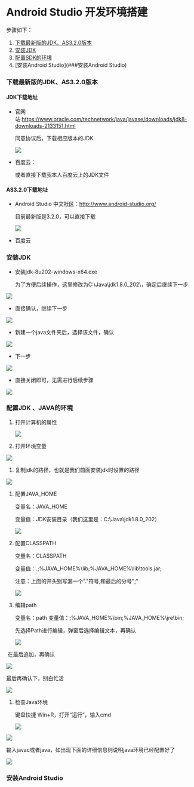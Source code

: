 # Android Studio 开发环境搭建
步骤如下：
1. [下载最新版的JDK、AS3.2.0版本](###下载最新版的JDK、AS3.2.0版本)
2. [安装JDK](###安装JDK)
3. [配置SDK的环境](###配置SDK的环境)
4. [安装Android Studio](###安装Android Studio)

###  下载最新版的JDK、AS3.2.0版本

#### JDK下载地址

* 官网站:https://www.oracle.com/technetwork/java/javase/downloads/jdk8-downloads-2133151.html

  同意协议后，下载相应版本的JDK

  ![](https://brian-1258565516.cos.ap-guangzhou.myqcloud.com/img/下载最新的jdk.png)

* 百度云：

  或者直接下载我本人百度云上的JDK文件

#### AS3.2.0下载地址

- Android Studio 中文社区：http://www.android-studio.org/

  目前最新版是3.2.0，可以直接下载

  ![](https://brian-1258565516.cos.ap-guangzhou.myqcloud.com/img/AS网址下载.png)

- 百度云

###  安装JDK

* 安装jdk-8u202-windows-x64.exe

   为了方便后续操作，这里修改为C:\Java\jdk1.8.0_202\，确定后继续下一步

![](https://brian-1258565516.cos.ap-guangzhou.myqcloud.com/img/修改jdk路径.png)

* 直接确认，继续下一步

![](https://brian-1258565516.cos.ap-guangzhou.myqcloud.com/img/jdk确认.png)



* 新建一个java文件夹后，选择该文件，确认

![](https://brian-1258565516.cos.ap-guangzhou.myqcloud.com/img/新建java文件夹.png)

* 下一步

![](https://brian-1258565516.cos.ap-guangzhou.myqcloud.com/img/新建java后.png)

* 直接关闭即可，无需进行后续步骤

![](https://brian-1258565516.cos.ap-guangzhou.myqcloud.com/img/关闭.png)



###  配置JDK 、JAVA的环境

1. 打开计算机的属性

   ![](https://brian-1258565516.cos.ap-guangzhou.myqcloud.com/img/打开计算机属性.png)

2. 打开环境变量

![](https://brian-1258565516.cos.ap-guangzhou.myqcloud.com/img/打开环境变量.png)

1. 复制jdk的路径，也就是我们前面安装jdk时设置的路径

![](https://brian-1258565516.cos.ap-guangzhou.myqcloud.com/img/复制jdk路径.png)

1. 配置JAVA_HOME 

   变量名：JAVA_HOME       

   变量值：JDK安装目录（我们这里是：C:\Java\jdk1.8.0_202）

   ![](https://brian-1258565516.cos.ap-guangzhou.myqcloud.com/img/新建JAVA_HOME.png)

1. 配置CLASSPATH

   变量名：CLASSPATH

   变量值：.;%JAVA_HOME%\lib;%JAVA_HOME%\lib\tools.jar;

   注意：上面的开头别写漏一个"."符号,和最后的分号";"

   ![](https://brian-1258565516.cos.ap-guangzhou.myqcloud.com/img/添加classpath.png)

1. 编辑path

   变量名：path
   变量值：;%JAVA_HOME%\bin;%JAVA_HOME%\jre\bin;

   先选择Path进行编辑，弹窗后选择编辑文本，再确认

   ![](https://brian-1258565516.cos.ap-guangzhou.myqcloud.com/img/编辑path1.png)

​    在最后追加，再确认

![](https://brian-1258565516.cos.ap-guangzhou.myqcloud.com/img/path追加.png)

最后再确认下，别白忙活

![](https://brian-1258565516.cos.ap-guangzhou.myqcloud.com/img/最后确认.png)

1. 检查Java环境

   键盘快捷 Win+R，打开“运行”，输入cmd

   ![](https://brian-1258565516.cos.ap-guangzhou.myqcloud.com/img/同时win加r.png)

![](https://brian-1258565516.cos.ap-guangzhou.myqcloud.com/img/输入cmd.png)

输入javac或者java，如出现下面的详细信息则说明java环境已经配置好了

![](https://brian-1258565516.cos.ap-guangzhou.myqcloud.com/img/javac.png)

###  安装Android Studio

